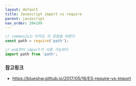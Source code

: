 ```yaml
---
layout: default
title: Javascript import vs require
parent: javascript
nav_order: 204109
---
```


```js
// commonJs는 아직도 이 문법을 따른다
const path = require('path');

// es6부터 import가 사용 가능하다
import path from 'path';
```

### 참고링크
* https://blueshw.github.io/2017/05/16/ES-require-vs-import
